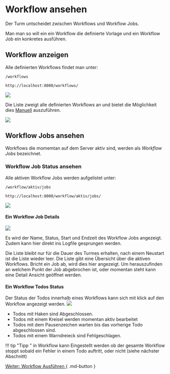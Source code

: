 
# Workflow ansehen
Der Turm untscheidet zwischen Workflows und Workflow Jobs. 

Man man so will ein ein Workflow die definierte Vorlage und ein Workflow Job ein konkretes ausführen. 


## Workflow anzeigen 


Alle definierten Workflows findet man unter:
```
/workflows
```

```
http://localhost:8000/workflows/
```
![](img/worflows_ansehen.png)   


Die Liste zweigt alle definierten Workflows an und bietet die Möglichkeit dies [Manuell](workflows_run.md) auszuführen. 

![](img/workflows.png)   


## Workflow Jobs ansehen

Workflows die momemtan auf dem Server aktiv sind, werden als *Workflow Jobs* bezeichnet. 

### Workflow Job Status ansehen

Alle aktiven Workflow Jobs werden aufgelistet unter:

```
/workflow/aktiv/jobs
```

```
http://localhost:8000/workflow/aktiv/jobs/
```
![](img/workflow_aktiv_show.png)     

#### Ein Workflow Job Details 

![](img/altive_workflow_jobs.png)     

Es wird der Name, Status, Start und Endzeit des Workflow Jobs angezeigt.
Zudem kann hier direkt ins Logfile gesprungen werden. 
   
Die Liste bleibt nur für die Dauer des Turmes erhalten, nach einem Neustart ist die Liste wieder leer. 
Die Liste gibt eine Übersicht über die aktiven Workflows. Bricht ein Job ab, wird dies hier angezeigt. Um herauszufinden an welchem Punkt der Job abgebrochen ist, oder momentan steht kann eine Detail Ansicht geöffnet werden.  

#### Ein Workflow Todos Status
Der Status der Todos innerhalb eines Workflows kann sich mit klick auf den Workflow angezeigt werden. 
![](img/Workflow_Todos_status.png)    


- Todos mit Haken sind Abgeschlossen. 
- Todos mit einem Kreisel werden momentan aktiv bearbeitet
- Todos mit dem Pausenzeichen warten bis das vorherige Todo abgeschlossen sind.  
- Todos mit einem Warndreieck sind Fehlgeschlagen. 

!!! tip "Tipp " 
    in Workflow kann Eingestellt werden ob der gesamte Workflow stoppt sobald ein Fehler in einem Todo auftritt, oder nicht (siehe nächster Abschnitt)  




[Weiter: Workflow Ausführen ](workflows_run.md){ .md-button }

